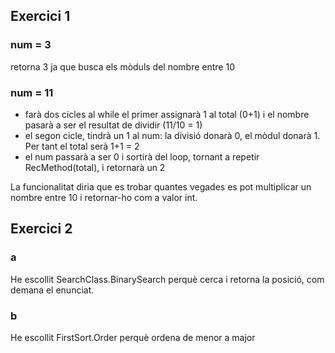 ## Exercici 1

### num = 3
retorna 3 ja que busca els mòduls del nombre entre 10

### num = 11
- farà dos cicles al while el primer assignarà 1 al total (0+1) i el nombre pasarà a ser el resultat de dividir (11/10 = 1)
- el segon cicle, tindrà un 1 al num: la divisió donarà 0, el mòdul donarà 1. Per tant el total serà 1+1 = 2
- el num passarà a ser 0 i sortirà del loop, tornant a repetir RecMethod(total), i retornarà un 2


La funcionalitat diria que es trobar quantes vegades es pot multiplicar un nombre entre 10 i retornar-ho com a valor int.

## Exercici 2

### a
He escollit SearchClass.BinarySearch perquè cerca i retorna la posició, com demana el enunciat.

### b
He escollit FirstSort.Order perquè ordena de menor a major